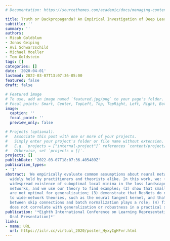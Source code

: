 ```yaml
---
# Documentation: https://sourcethemes.com/academic/docs/managing-content/

title: Truth or Backpropaganda? An Empirical Investigation of Deep Learning Theory
subtitle: ''
summary: ''
authors:
- Micah Goldblum
- Jonas Geiping
- Avi Schwarzschild
- Michael Moeller
- Tom Goldstein
tags: []
categories: []
date: '2020-04-01'
lastmod: 2022-03-07T13:07:36-05:00
featured: false
draft: false

# Featured image
# To use, add an image named `featured.jpg/png` to your page's folder.
# Focal points: Smart, Center, TopLeft, Top, TopRight, Left, Right, BottomLeft, Bottom, BottomRight.
image:
  caption: ''
  focal_point: ''
  preview_only: false

# Projects (optional).
#   Associate this post with one or more of your projects.
#   Simply enter your project's folder or file name without extension.
#   E.g. `projects = ["internal-project"]` references `content/project/deep-learning/index.md`.
#   Otherwise, set `projects = []`.
projects: []
publishDate: '2022-03-07T18:07:36.405489Z'
publication_types:
- '1'
abstract: 'We empirically evaluate common assumptions about neural networks that are
  widely held by practitioners and theorists alike. In this work, we: (1) prove the
  widespread existence of suboptimal local minima in the loss landscape of neural
  networks, and we use our theory to find examples; (2) show that small-norm parameters
  are not optimal for generalization; (3) demonstrate that ResNets do not conform
  to wide-network theories, such as the neural tangent kernel, and that the interaction
  between skip connections and batch normalization plays a role; (4) find that rank
  does not correlate with generalization or robustness in a practical setting.'
publication: '*Eighth International Conference on Learning Representations (ICLR 2020,
  Oral Presentation)*'
links:
- name: URL
  url: https://iclr.cc/virtual_2020/poster_HyxyIgHFvr.html
---
```


